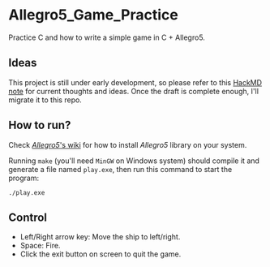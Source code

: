 # Allegro5_Game_Practice
Practice C and how to write a simple game in C + Allegro5.

## Ideas
This project is still under early development, so please refer to this [HackMD note](https://hackmd.io/nwfPX-jZT5O-KJozp2durQ) for current thoughts and ideas. Once the draft is complete enough, I'll migrate it to this repo.

## How to run?
Check [*Allegro5*'s wiki](https://github.com/liballeg/allegro_wiki/wiki/Quickstart) for how to install *Allegro5* library on your system.

Running `make` (you'll need `MinGW` on Windows system) should compile it and generate a file named `play.exe`, then run this command to start the program:

```shell
./play.exe
```

## Control
  - Left/Right arrow key: Move the ship to left/right.
  - Space: Fire.
  - Click the exit button on screen to quit the game.

